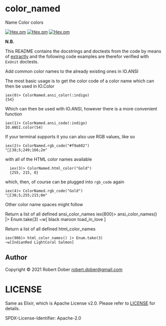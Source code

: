 <!--
DO NOT EDIT THIS FILE
It has been generated from the template `README.md.eex` by Extractly (https://github.com/RobertDober/extractly.git)
and any changes you make in this file will most likely be lost
-->

# color_named
Name Color colors

<!-- CI not set up yet
![CI](https://github.com/RobertDober/color_named/workflows/CI/badge.svg)
[![Coverage Status](https://coveralls.io/repos/github/RobertDober/color_named/badge.svg?branch=master)](https://coveralls.io/github/RobertDober/color_named?branch=master)
[![Inline docs](http://inch-ci.org/github/RobertDober/color_named.svg?branch=master)](http://inch-ci.org/github/RobertDober/color_named)
-->
[![Hex.pm](https://img.shields.io/hexpm/v/color_named.svg)](https://hex.pm/packages/color_named)
[![Hex.pm](https://img.shields.io/hexpm/dw/color_named.svg)](https://hex.pm/packages/color_named)
[![Hex.pm](https://img.shields.io/hexpm/dt/color_named.svg)](https://hex.pm/packages/color_named)

**N.B.**

This README contains the docstrings and doctests from the code by means of [extractly](https://hex.pm/packages/extractly)
and the following code examples are therefor verified with `ExUnit` doctests.

Add common color names to the already existing ones in IO.ANSI

The most basic usage is to get the color code of a color name which can then be used in
IO.Color

    iex(0)> ColorNamed.ansi_color(:indigo)
    {54}

Which can then be used with IO.ANSI, however there is a more convenient function

    iex(1)> ColorNamed.ansi_code(:indigo)
    IO.ANSI.color(54)

If your terminal supports it you can also use RGB values, like so

    iex(2)> ColorNamed.rgb_code("#f9a602")
    "[38;5;249;166;2m"

with all of the HTML color names available

      iex(3)> ColorNamed.html_color("Gold")
      {255, 215, 0}

which, then, of course can be plugged into `rgb_code` again

    iex(4)> ColorNamed.rgb_code("Gold")
    "[38;5;255;215;0m"

Other color name spaces might follow


Return a list of all defined ansi_color_names
    iex(800)> ansi_color_names() |> Enum.take(3)
    ~w[ black maroon toad_in_love ]

Return a list of all defined html_color_names

    iex(906)> html_color_names() |> Enum.take(3)
    ~w[IndianRed LightCoral Salmon]


## Author

Copyright © 2021 Robert Dober
robert.dober@gmail.com

# LICENSE

Same as Elixir, which is Apache License v2.0. Please refer to [LICENSE](LICENSE) for details.

SPDX-License-Identifier: Apache-2.0
